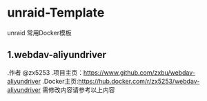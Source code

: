 # unraid-Template
unraid 常用Docker模板
## 1.webdav-aliyundriver
  .作者 @zx5253
  .项目主页：https://www.github.com/zxbu/webdav-aliyundriver
  .Docker主页:https://hub.docker.com/r/zx5253/webdav-aliyundriver
   需修改内容请参考以上内容
